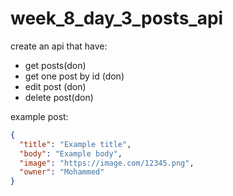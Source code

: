 # week_8_day_3_posts_api

create an api that have:
* get posts(don)
* get one post by id (don)
* edit post (don)
* delete post(don)


example post:

```json
{
  "title": "Example title",
  "body": "Example body",
  "image": "https://image.com/12345.png",
  "owner": "Mohammed"
}
```

